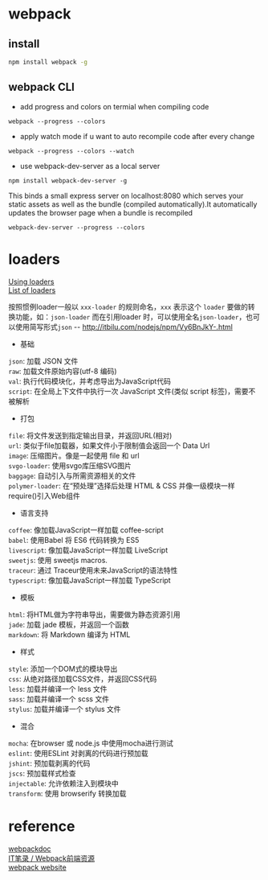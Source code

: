 # webpack


## install

```bash
npm install webpack -g
```

## webpack CLI

* add progress and colors on termial when compiling code

```
webpack --progress --colors
```

* apply watch mode if u want to auto recompile code after every change

```
webpack --progress --colors --watch
```

* use webpack-dev-server as a local server

```
npm install webpack-dev-server -g
```

This binds a small express server on localhost:8080 which serves your static assets as well as the bundle (compiled automatically).It automatically updates the browser page when a bundle is recompiled 
```
webpack-dev-server --progress --colors
```

# loaders

[Using loaders](https://webpack.github.io/docs/using-loaders.html)  
[List of loaders](https://webpack.github.io/docs/list-of-loaders.html)

按照惯例loader一般以 `xxx-loader` 的规则命名，`xxx` 表示这个 `loader` 要做的转换功能，如：`json-loader` 而在引用loader 时，可以使用全名`json-loader`，也可以使用简写形式`json` -- http://itbilu.com/nodejs/npm/Vy6BnJkY-.html


- 基础

`json`: 加载 JSON 文件  
`raw`: 加载文件原始内容(utf-8 编码)  
`val`: 执行代码模块化，并考虑导出为JavaScript代码  
`script`: 在全局上下文件中执行一次 JavaScript 文件(类似 script 标签)，需要不被解析  

- 打包

`file`: 将文件发送到指定输出目录，并返回URL(相对)  
`url`: 类似于file加载器，如果文件小于限制值会返回一个 Data Url  
`image`: 压缩图片。像是一起使用 file 和 url  
`svgo-loader`: 使用svgo库压缩SVG图片  
`baggage`: 自动引入与所需资源相关的文件  
`polymer-loader`: 在“预处理”选择后处理 HTML & CSS 并像一级模块一样require()引入Web组件  

- 语言支持

`coffee`: 像加载JavaScript一样加载 coffee-script  
`babel`: 使用Babel 将 ES6 代码转换为 ES5  
`livescript`: 像加载JavaScript一样加载 LiveScript  
`sweetjs`: 使用 sweetjs macros.  
`traceur`: 通过 Traceur使用未来JavaScript的语法特性  
`typescript`: 像加载JavaScript一样加载 TypeScript  

- 模板

`html`: 将HTML做为字符串导出，需要做为静态资源引用  
`jade`: 加载 jade 模板，并返回一个函数  
`markdown`: 将 Markdown 编译为 HTML  

- 样式

`style`: 添加一个DOM式的模块导出  
`css`: 从绝对路径加载CSS文件，并返回CSS代码  
`less`: 加载并编译一个 less 文件  
`sass`: 加载并编译一个 scss 文件  
`stylus`: 加载并编译一个 stylus 文件  

- 混合

`mocha`: 在browser 或 node.js 中使用mocha进行测试  
`eslint`: 使用ESLint 对剥离的代码进行预加载  
`jshint`: 预加载剥离的代码  
`jscs`: 预加载样式检查  
`injectable`: 允许依赖注入到模块中  
`transform`: 使用 browserify 转换加载  


# reference

[webpackdoc](http://webpackdoc.com/usage.html)  
[IT笔录 / Webpack前端资源](http://itbilu.com/nodejs/npm/Vy6BnJkY-.html)   
[webpack website](http://webpack.github.io/docs/)